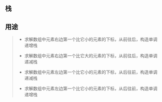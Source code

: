 ## 栈

## 用途

> * 求解数组中元素右边第一个比它小的元素的下标，从前往后，构造单调递增栈
>
> * 求解数组中元素右边第一个比它大的元素的下标，从前往后，构造单调递减栈
>
> * 求解数组中元素左边第一个比它小的元素的下标，从后往前，构造单调递减栈
>
> * 求解数组中元素左边第一个比它小的元素的下标，从后往前，构造单调递增栈





